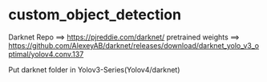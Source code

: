 # custom_object_detection
Darknet Repo ==> https://pjreddie.com/darknet/
pretrained weights ==> https://github.com/AlexeyAB/darknet/releases/download/darknet_yolo_v3_optimal/yolov4.conv.137

Put darknet folder in Yolov3-Series(Yolov4/darknet)
